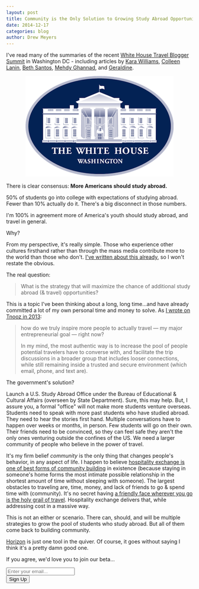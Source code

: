 ```yaml
---
layout: post
title: Community is the Only Solution to Growing Study Abroad Opportunities
date: 2014-12-17
categories: blog
author: Drew Meyers
---
```

I've read many of the summaries of the recent [White House Travel Blogger Summit](http://www.whitehouse.gov/blog/2014/12/15/white-house-hosts-travel-blogger-summit-study-abroad-and-global-citizenship) in Washington DC - including articles by [Kara Williams](http://thevacationgals.com/reflections-white-house-travel-blogger-summit-global-citizenship-study-abroad/), [Colleen Lanin](http://travelmamas.com/study-abroad-because-white-house-travel-blogger-summit/), [Beth Santos](http://www.travelgogirl.com/blog/2014/12/12/studyabroadbecause-matters-much-putin-isis/), [Mehdy Ghannad](http://www.huffingtonpost.com/mehdy-ghannad/travel-bloggers-attack-th_b_6320792.html), and [Geraldine](http://www.everywhereist.com/the-white-house-wants-you-to-travel/).

<p align="center"><img src="/assets/US-WhiteHouse-Logo-400x272.png"></p>

There is clear consensus: <strong>More Americans should study abroad.</strong>

50% of students go into college with expectations of studying abroad. Fewer than 10% actually do it. There's a big disconnect in those numbers.

I'm 100% in agreement more of America's youth should study abroad, and travel in general.

Why? 

From my perspective, it's really simple. Those who experience other cultures firsthand rather than through the mass media contribute more to the world than those who don't. [I've written about this already](http://www.horizonapp.co/blog/why-increasing-global-travel-opportunities-matters/), so I won't restate the obvious.

The real question:

> What is the strategy that will maximize the chance of additional study abroad (& travel) opportunities?

This is a topic I've been thinking about a long, long time...and have already committed a lot of my own personal time and money to solve. As [I wrote on Tnooz in 2013](http://www.tnooz.com/article/when-conversation-still-trumps-the-web-can-websites-really-inspire-people-to-travel/):

<blockquote>
<p>how do we truly inspire more people to actually travel — my major entrepreneurial goal — right now?</p>

<p>In my mind, the most authentic way is to increase the pool of people potential travelers have to converse with, and facilitate the trip discussions in a broader group that includes looser connections, while still remaining inside a trusted and secure environment (which email, phone, and text are).</p>
</blockquote>

The government's solution?

Launch a U.S. Study Abroad Office under the Bureau of Educational & Cultural Affairs (overseen by State Department). Sure, this may help. But, I assure you, a formal "office" will not make more students venture overseas. Students need to speak with more past students who have studied abroad. They need to hear the stories first hand. Multiple conversations have to happen over weeks or months, in person. Few students will go on their own. Their friends need to be convinced, so they can feel safe they aren't the only ones venturing outside the confines of the US. We need a larger community of people who believe in the power of travel.

It's my firm belief <em>community</em> is the only thing that changes people's behavior, in any aspect of life. I happen to believe [hospitality exchange is one of best forms of community building](http://www.horizonapp.co/blog/community-building-hospitality-exchanges/) in existence (because staying in someone's home forms the most intimate possible relationship in the shortest amount of time without sleeping with someone). The largest obstacles to traveling are, time, money, and lack of friends to go & spend time with (community). It's no secret having [a friendly face wherever you go is the holy grail of travel](http://www.tnooz.com/article/can-we-get-to-the-holy-grail-of-travel/). Hospitality exchange delivers that, while addressing cost in a massive way.

This is not an either or scenario. There can, should, and will be multiple strategies to grow the pool of students who study abroad. But all of them come back to building community.

[Horizon](http://www.horizonapp.co/how-it-works) is just one tool in the quiver. Of course, it goes without saying I think it's a pretty damn good one.

If you agree, we'd love you to join our beta...

<!-- Begin MailChimp Signup Form -->
<div id="mc_embed_signup">
<form action="http://willmoyer.us2.list-manage.com/subscribe/post?u=69a898a29bc2e6a0ae2a83cd9&amp;id=835d9a226b" method="post" id="mc-embedded-subscribe-form" name="mc-embedded-subscribe-form" class="validate" target="_blank" novalidate>
  
<div class="mc-field-group">
  <div class="grid grid--tight">
    <div class="grid__item one-whole desk-two-thirds">
      <input type="email" value="" name="EMAIL" class="required email input-text margin-b" id="mce-EMAIL" placeholder="Enter your email...">
    </div>
    <div class="grid__item one-whole desk-one-third">
      <input type="submit" value="Sign Up" name="subscribe" id="mc-embedded-subscribe" class="button btn btn--full margin-b">
      <input type="hidden" name="FILTER" id="FILTER" value="BlogPost" />
    </div>
  </div><!-- end grid -->
</div>
<div id="mce-responses" class="clear">
 <div class="response" id="mce-error-response" style="display:none"></div>
 <div class="response" id="mce-success-response" style="display:none"></div>
</div>    <!-- real people should not fill this in and expect good things - do not remove this or risk form bot signups-->
 <div style="position: absolute; left: -5000px;"><input type="text" name="b_69a898a29bc2e6a0ae2a83cd9_835d9a226b" tabindex="-1" value=""></div>
    
</form>
</div>
  
 <!--End mc_embed_signup--> 